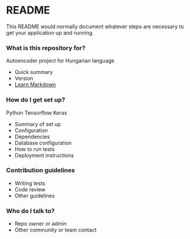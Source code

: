# README #

This README would normally document whatever steps are necessary to get your application up and running.

### What is this repository for? ###

Autoencoder project for Hungarian language
* Quick summary
* Version
* [Learn Markdown](https://bitbucket.org/tutorials/markdowndemo)

### How do I get set up? ###

Python
Tensorflow
Keras

* Summary of set up
* Configuration
* Dependencies
* Database configuration
* How to run tests
* Deployment instructions

### Contribution guidelines ###

* Writing tests
* Code review
* Other guidelines

### Who do I talk to? ###

* Repo owner or admin
* Other community or team contact